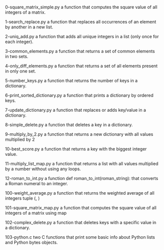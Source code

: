 0-square_matrix_simple.py		a function that computes the square value of all integers of a matrix.


1-search_replace.py			a function that replaces all occurrences of an element by another in a new list.


2-uniq_add.py				a function that adds all unique integers in a list (only once for each integer).


3-common_elements.py			a function that returns a set of common elements in two sets.


4-only_diff_elements.py			a function that returns a set of all elements present in only one set.


5-number_keys.py			a function that returns the number of keys in a dictionary.


6-print_sorted_dictionary.py		a function that prints a dictionary by ordered keys.


7-update_dictionary.py			a function that replaces or adds key/value in a dictionary.


8-simple_delete.py			a function that deletes a key in a dictionary.


9-multiply_by_2.py			a function that returns a new dictionary with all values multiplied by 2


10-best_score.py			a function that returns a key with the biggest integer value.


11-multiply_list_map.py			a function that returns a list with all values multiplied by a number without using any loops.


12-roman_to_int.py			a function def roman_to_int(roman_string): that converts a Roman numeral to an integer.


100-weight_average.py			a function that returns the weighted average of all integers tuple (<score>, <weight>)


101-square_matrix_map.py		a function that computes the square value of all integers of a matrix using map


102-complex_delete.py			a function that deletes keys with a specific value in a dictionary.


103-python.c				two C functions that print some basic info about Python lists and Python bytes objects.

